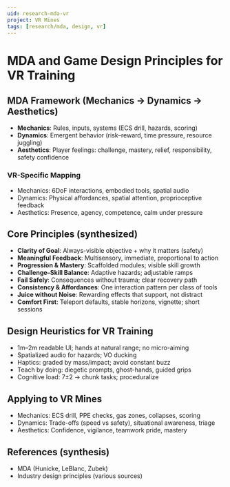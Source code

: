 ```yaml
---
uid: research-mda-vr
project: VR Mines
tags: [research/mda, design, vr]
---
```


# MDA and Game Design Principles for VR Training

## MDA Framework (Mechanics → Dynamics → Aesthetics)
- **Mechanics**: Rules, inputs, systems (ECS drill, hazards, scoring)
- **Dynamics**: Emergent behavior (risk–reward, time pressure, resource juggling)
- **Aesthetics**: Player feelings: challenge, mastery, relief, responsibility, safety confidence

### VR-Specific Mapping
- Mechanics: 6DoF interactions, embodied tools, spatial audio
- Dynamics: Physical affordances, spatial attention, proprioceptive feedback
- Aesthetics: Presence, agency, competence, calm under pressure

## Core Principles (synthesized)
- **Clarity of Goal**: Always-visible objective + why it matters (safety)
- **Meaningful Feedback**: Multisensory, immediate, proportional to action
- **Progression & Mastery**: Scaffolded modules; visible skill growth
- **Challenge–Skill Balance**: Adaptive hazards; adjustable ramps
- **Fail Safely**: Consequences without trauma; clear recovery path
- **Consistency & Affordances**: One interaction pattern per class of tools
- **Juice without Noise**: Rewarding effects that support, not distract
- **Comfort First**: Teleport defaults, stable horizons, vignette; short sessions

## Design Heuristics for VR Training
- 1m–2m readable UI; hands at natural range; no micro-aiming
- Spatialized audio for hazards; VO ducking
- Haptics: graded by mass/impact; avoid constant buzz
- Teach by doing: diegetic prompts, ghost-hands, guided grips
- Cognitive load: 7±2 → chunk tasks; proceduralize

## Applying to VR Mines
- Mechanics: ECS drill, PPE checks, gas zones, collapses, scoring
- Dynamics: Trade-offs (speed vs safety), situational awareness, triage
- Aesthetics: Confidence, vigilance, teamwork pride, mastery

## References (synthesis)
- MDA (Hunicke, LeBlanc, Zubek)
- Industry design principles (various sources)


